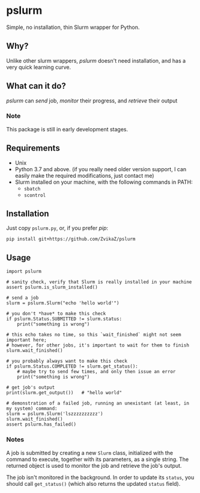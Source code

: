 # pslurm
Simple, no installation, thin Slurm wrapper for Python.

## Why?
Unlike other slurm wrappers, *pslurm* doesn't need installation, and has a very quick learning curve.

## What can it do?
*pslurm* can *send* job, *monitor* their progress, and *retrieve* their output

### Note
This package is still in early development stages.

## Requirements
- Unix
- Python 3.7 and above.
(if you really need older version support, I can easily make the required modifications, just contact me)
- Slurm installed on your machine, with the following commands in PATH:
    - `sbatch`
    - `scontrol`

## Installation

Just copy `pslurm.py`, or, if you prefer *pip*:

    pip install git+https://github.com/ZvikaZ/pslurm

## Usage

    import pslurm

    # sanity check, verify that Slurm is really installed in your machine
    assert pslurm.is_slurm_installed()
    
    # send a job
    slurm = pslurm.Slurm("echo 'hello world'")
    
    # you don't *have* to make this check
    if pslurm.Status.SUBMITTED != slurm.status:
        print("something is wrong")
    
    # this echo takes no time, so this `wait_finished` might not seem important here;
    # however, for other jobs, it's important to wait for them to finish
    slurm.wait_finished()
    
    # you probably always want to make this check
    if pslurm.Status.COMPLETED != slurm.get_status():
        # maybe try to send few times, and only then issue an error
        print("something is wrong")
    
    # get job's output
    print(slurm.get_output())   # "hello world"
    
    # demonstration of a failed job, running an unexistant (at least, in my system) command:
    slurm = pslurm.Slurm('lszzzzzzzzzz')
    slurm.wait_finished()
    assert pslurm.has_failed()
    
### Notes

A job is submitted by creating a new `Slurm` class, initialized with the command to execute, together with its parameters, as a single string. The returned object is used to monitor the job and retrieve the job's output.

The job isn't monitored in the background. In order to update its `status`, you should call `get_status()` (which also returns the updated `status` field).

